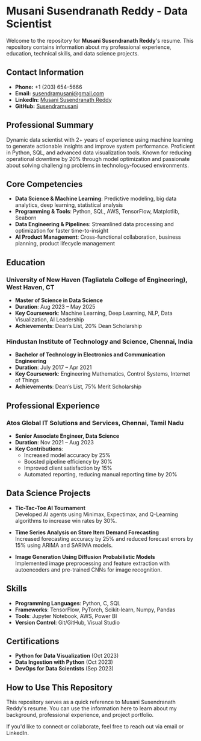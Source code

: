 # Musani Susendranath Reddy - Data Scientist

Welcome to the repository for **Musani Susendranath Reddy**'s resume. This repository contains information about my professional experience, education, technical skills, and data science projects.

## Contact Information

- **Phone:** +1 (203) 654-5666
- **Email:** susendramusani@gmail.com
- **LinkedIn:** [Musani Susendranath Reddy](https://www.linkedin.com/in/musani-susendranath-reddy-ab6494201)
- **GitHub:** [Susendramusani](https://github.com/Susendramusani)

## Professional Summary

Dynamic data scientist with 2+ years of experience using machine learning to generate actionable insights and improve system performance. Proficient in Python, SQL, and advanced data visualization tools. Known for reducing operational downtime by 20% through model optimization and passionate about solving challenging problems in technology-focused environments.

## Core Competencies

- **Data Science & Machine Learning**: Predictive modeling, big data analytics, deep learning, statistical analysis
- **Programming & Tools**: Python, SQL, AWS, TensorFlow, Matplotlib, Seaborn
- **Data Engineering & Pipelines**: Streamlined data processing and optimization for faster time-to-insight
- **AI Product Management**: Cross-functional collaboration, business planning, product lifecycle management

## Education

### University of New Haven (Tagliatela College of Engineering), West Haven, CT  
- **Master of Science in Data Science**  
- **Duration**: Aug 2023 – May 2025  
- **Key Coursework**: Machine Learning, Deep Learning, NLP, Data Visualization, AI Leadership  
- **Achievements**: Dean’s List, 20% Dean Scholarship  

### Hindustan Institute of Technology and Science, Chennai, India  
- **Bachelor of Technology in Electronics and Communication Engineering**  
- **Duration**: July 2017 – Apr 2021  
- **Key Coursework**: Engineering Mathematics, Control Systems, Internet of Things  
- **Achievements**: Dean’s List, 75% Merit Scholarship  

## Professional Experience

### Atos Global IT Solutions and Services, Chennai, Tamil Nadu  
- **Senior Associate Engineer, Data Science**  
- **Duration**: Nov 2021 – Aug 2023  
- **Key Contributions**:  
  - Increased model accuracy by 25%  
  - Boosted pipeline efficiency by 30%  
  - Improved client satisfaction by 15%  
  - Automated reporting, reducing manual reporting time by 20%  

## Data Science Projects

- **Tic-Tac-Toe AI Tournament**  
  Developed AI agents using Minimax, Expectimax, and Q-Learning algorithms to increase win rates by 30%.
  
- **Time Series Analysis on Store Item Demand Forecasting**  
  Increased forecasting accuracy by 25% and reduced forecast errors by 15% using ARIMA and SARIMA models.

- **Image Generation Using Diffusion Probabilistic Models**  
  Implemented image preprocessing and feature extraction with autoencoders and pre-trained CNNs for image recognition.

## Skills

- **Programming Languages**: Python, C, SQL  
- **Frameworks**: TensorFlow, PyTorch, Scikit-learn, Numpy, Pandas  
- **Tools**: Jupyter Notebook, AWS, Power BI  
- **Version Control**: Git/GitHub, Visual Studio

## Certifications

- **Python for Data Visualization** (Oct 2023)  
- **Data Ingestion with Python** (Oct 2023)  
- **DevOps for Data Scientists** (Sep 2023)

## How to Use This Repository

This repository serves as a quick reference to Musani Susendranath Reddy's resume. You can use the information here to learn about my background, professional experience, and project portfolio.

If you'd like to connect or collaborate, feel free to reach out via email or LinkedIn.


